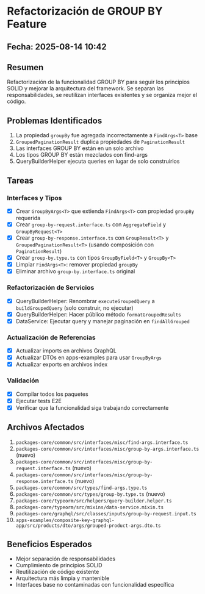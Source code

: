 # Refactorización de GROUP BY Feature

## Fecha: 2025-08-14 10:42

## Resumen
Refactorización de la funcionalidad GROUP BY para seguir los principios SOLID y mejorar la arquitectura del framework. Se separan las responsabilidades, se reutilizan interfaces existentes y se organiza mejor el código.

## Problemas Identificados
1. La propiedad `groupBy` fue agregada incorrectamente a `FindArgs<T>` base
2. `GroupedPaginationResult` duplica propiedades de `PaginationResult`
3. Las interfaces GROUP BY están en un solo archivo
4. Los tipos GROUP BY están mezclados con find-args
5. QueryBuilderHelper ejecuta queries en lugar de solo construirlos

## Tareas

### Interfaces y Tipos
- [x] Crear `GroupByArgs<T>` que extienda `FindArgs<T>` con propiedad `groupBy` requerida
- [x] Crear `group-by-request.interface.ts` con `AggregateField` y `GroupByRequest<T>`
- [x] Crear `group-by-response.interface.ts` con `GroupResult<T>` y `GroupedPaginationResult<T>` (usando composición con `PaginationResult`)
- [x] Crear `group-by.type.ts` con tipos `GroupByField<T>` y `GroupBy<T>`
- [x] Limpiar `FindArgs<T>`: remover propiedad `groupBy`
- [x] Eliminar archivo `group-by.interface.ts` original

### Refactorización de Servicios
- [x] QueryBuilderHelper: Renombrar `executeGroupedQuery` a `buildGroupedQuery` (solo construir, no ejecutar)
- [x] QueryBuilderHelper: Hacer público método `formatGroupedResults`
- [x] DataService: Ejecutar query y manejar paginación en `findAllGrouped`

### Actualización de Referencias
- [x] Actualizar imports en archivos GraphQL
- [x] Actualizar DTOs en apps-examples para usar `GroupByArgs`
- [x] Actualizar exports en archivos index

### Validación
- [x] Compilar todos los paquetes
- [x] Ejecutar tests E2E
- [x] Verificar que la funcionalidad siga trabajando correctamente

## Archivos Afectados
1. `packages-core/common/src/interfaces/misc/find-args.interface.ts`
2. `packages-core/common/src/interfaces/misc/group-by-args.interface.ts` (nuevo)
3. `packages-core/common/src/interfaces/misc/group-by-request.interface.ts` (nuevo)
4. `packages-core/common/src/interfaces/misc/group-by-response.interface.ts` (nuevo)
5. `packages-core/common/src/types/find-args.type.ts`
6. `packages-core/common/src/types/group-by.type.ts` (nuevo)
7. `packages-core/typeorm/src/helpers/query-builder.helper.ts`
8. `packages-core/typeorm/src/mixins/data-service.mixin.ts`
9. `packages-core/graphql/src/classes/inputs/group-by-request.input.ts`
10. `apps-examples/composite-key-graphql-app/src/products/dto/args/grouped-product-args.dto.ts`

## Beneficios Esperados
- Mejor separación de responsabilidades
- Cumplimiento de principios SOLID
- Reutilización de código existente
- Arquitectura más limpia y mantenible
- Interfaces base no contaminadas con funcionalidad específica